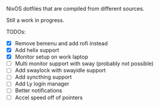 NixOS dotfiles that are compiled from different sources.

Still a work in progress.

TODOs:
- [x] Remove bemenu and add rofi instead
- [x] Add helix support
- [x] Monitor setup on work laptop
- [ ] Multi monitor support with sway (probably not possible)
- [ ] Add swaylock with swayidle support
- [ ] Add syncthing support
- [ ] Add Ly login manager
- [ ] Better notifications
- [ ] Accel speed off of pointers
